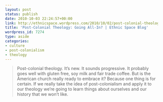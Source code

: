 ```yaml
---
layout: post
status: publish
date: 2010-10-03 22:24:57+00:00
link: http://ethnicspace.wordpress.com/2010/10/02/post-colonial-theology-going-all-in/
title: 'Post-Colonial Theology: Going All-In? | Ethnic Space Blog'
wordpress_id: 7274
type: aside
categories:
- culture
- post-colonialism
- theology
---
```


> Post-colonial theology.  It’s new.  It sounds progressive.  It probably goes well with gluten free, soy milk and fair trade coffee.  But is the American church really ready to embrace it?  Because one thing is for certain.  If we really take the idea of post-colonialism and apply it to our theology we’re going to learn things about ourselves and our history that we won’t like.

